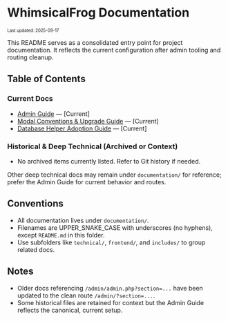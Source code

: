 # WhimsicalFrog Documentation

<sub><sup>Last updated: 2025-09-17</sup></sub>

This README serves as a consolidated entry point for project documentation. It reflects the current configuration after admin tooling and routing cleanup.

## Table of Contents

### Current Docs
- [Admin Guide](./ADMIN_GUIDE.md) — [Current]
- [Modal Conventions & Upgrade Guide](./technical/MODAL_CONVENTIONS_AND_UPGRADE_GUIDE.md) — [Current]
- [Database Helper Adoption Guide](./includes/DB_HELPER_ADOPTION.md) — [Current]

### Historical & Deep Technical (Archived or Context)
- No archived items currently listed. Refer to Git history if needed.

Other deep technical docs may remain under `documentation/` for reference; prefer the Admin Guide for current behavior and routes.

## Conventions
- All documentation lives under `documentation/`.
- Filenames are UPPER_SNAKE_CASE with underscores (no hyphens), except `README.md` in this folder.
- Use subfolders like `technical/`, `frontend/`, and `includes/` to group related docs.

## Notes
- Older docs referencing `/admin/admin.php?section=...` have been updated to the clean route `/admin/?section=...`.
- Some historical files are retained for context but the Admin Guide reflects the canonical, current setup.
